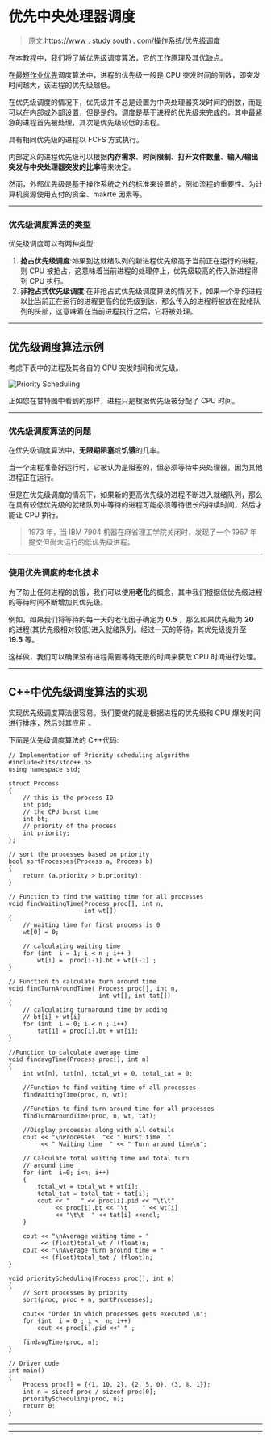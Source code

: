 # 优先中央处理器调度

> 原文:[https://www . study south . com/操作系统/优先级调度](https://www.studytonight.com/operating-system/priority-scheduling)

在本教程中，我们将了解优先级调度算法，它的工作原理及其优缺点。

在[最短作业优先](shortest-job-first)调度算法中，进程的优先级一般是 CPU 突发时间的倒数，即突发时间越大，该进程的优先级越低。

在优先级调度的情况下，优先级并不总是设置为中央处理器突发时间的倒数，而是可以在内部或外部设置，但是是的，调度是基于进程的优先级来完成的，其中最紧急的进程首先被处理，其次是优先级较低的进程。

具有相同优先级的进程以 FCFS 方式执行。

内部定义的进程优先级可以根据**内存需求**、**时间限制**、**打开文件数量**、**输入/输出突发与中央处理器突发的比率**等来决定。

然而，外部优先级是基于操作系统之外的标准来设置的，例如流程的重要性、为计算机资源使用支付的资金、makrte 因素等。

* * *

### 优先级调度算法的类型

优先级调度可以有两种类型:

1.  **抢占优先级调度**:如果到达就绪队列的新进程优先级高于当前正在运行的进程，则 CPU 被抢占，这意味着当前进程的处理停止，优先级较高的传入新进程得到 CPU 执行。
2.  **非抢占式优先级调度**:在非抢占式优先级调度算法的情况下，如果一个新的进程以比当前正在运行的进程更高的优先级到达，那么传入的进程将被放在就绪队列的头部，这意味着在当前进程执行之后，它将被处理。

* * *

## 优先级调度算法示例

考虑下表中的进程及其各自的 CPU 突发时间和优先级。

![Priority Scheduling](../Images/d9ecedd66526542a660cc7fc5a2712c5.png)

正如您在甘特图中看到的那样，进程只是根据优先级被分配了 CPU 时间。

* * *

### 优先级调度算法的问题

在优先级调度算法中，**无限期阻塞**或**饥饿**的几率。

当一个进程准备好运行时，它被认为是阻塞的，但必须等待中央处理器，因为其他进程正在运行。

但是在优先级调度的情况下，如果新的更高优先级的进程不断进入就绪队列，那么在具有较低优先级的就绪队列中等待的进程可能必须等待很长的持续时间，然后才能让 CPU 执行。

> 1973 年，当 IBM 7904 机器在麻省理工学院关闭时，发现了一个 1967 年提交但尚未运行的低优先级进程。

* * *

### 使用优先调度的老化技术

为了防止任何进程的饥饿，我们可以使用**老化**的概念，其中我们根据低优先级进程的等待时间不断增加其优先级。

例如，如果我们将等待的每一天的老化因子确定为 **0.5** ，那么如果优先级为 **20** 的进程(其优先级相对较低)进入就绪队列。经过一天的等待，其优先级提升至 **19.5** 等。

这样做，我们可以确保没有进程需要等待无限的时间来获取 CPU 时间进行处理。

* * *

## C++中优先级调度算法的实现

实现优先级调度算法很容易。我们要做的就是根据进程的优先级和 CPU 爆发时间进行排序，然后对其应用 。

下面是优先级调度算法的 C++代码:

```
// Implementation of Priority scheduling algorithm
#include<bits/stdc++.h> 
using namespace std; 

struct Process 
{ 
	// this is the process ID 
    int pid;  
    // the CPU burst time 
    int bt;   
    // priority of the process 
    int priority; 
}; 

// sort the processes based on priority
bool sortProcesses(Process a, Process b) 
{ 
    return (a.priority > b.priority); 
} 

// Function to find the waiting time for all processes 
void findWaitingTime(Process proc[], int n, 
                     int wt[]) 
{ 
    // waiting time for first process is 0 
    wt[0] = 0; 

    // calculating waiting time 
    for (int  i = 1; i < n ; i++ ) 
        wt[i] =  proc[i-1].bt + wt[i-1] ; 
} 

// Function to calculate turn around time 
void findTurnAroundTime( Process proc[], int n, 
                         int wt[], int tat[]) 
{ 
    // calculating turnaround time by adding 
    // bt[i] + wt[i] 
    for (int  i = 0; i < n ; i++) 
        tat[i] = proc[i].bt + wt[i]; 
} 

//Function to calculate average time 
void findavgTime(Process proc[], int n) 
{ 
    int wt[n], tat[n], total_wt = 0, total_tat = 0; 

    //Function to find waiting time of all processes 
    findWaitingTime(proc, n, wt); 

    //Function to find turn around time for all processes 
    findTurnAroundTime(proc, n, wt, tat); 

    //Display processes along with all details 
    cout << "\nProcesses  "<< " Burst time  "
         << " Waiting time  " << " Turn around time\n"; 

    // Calculate total waiting time and total turn 
    // around time 
    for (int  i=0; i<n; i++) 
    { 
        total_wt = total_wt + wt[i]; 
        total_tat = total_tat + tat[i]; 
        cout << "   " << proc[i].pid << "\t\t"
             << proc[i].bt << "\t    " << wt[i] 
             << "\t\t  " << tat[i] <<endl; 
    } 

    cout << "\nAverage waiting time = "
         << (float)total_wt / (float)n; 
    cout << "\nAverage turn around time = "
         << (float)total_tat / (float)n; 
} 

void priorityScheduling(Process proc[], int n) 
{ 
    // Sort processes by priority 
    sort(proc, proc + n, sortProcesses); 

    cout<< "Order in which processes gets executed \n"; 
    for (int  i = 0 ; i <  n; i++) 
        cout << proc[i].pid <<" " ; 

    findavgTime(proc, n); 
} 

// Driver code 
int main() 
{ 
    Process proc[] = {{1, 10, 2}, {2, 5, 0}, {3, 8, 1}}; 
    int n = sizeof proc / sizeof proc[0]; 
    priorityScheduling(proc, n); 
    return 0; 
}
```

* * *

* * *